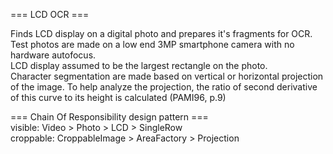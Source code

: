 === LCD OCR ===

Finds LCD display on a digital photo and prepares it's fragments for OCR.  
Test photos are made on a low end 3MP smartphone camera with no hardware autofocus.  
LCD display assumed to be the largest rectangle on the photo.  
Character segmentation are made based on vertical or horizontal projection of the image. To help analyze the projection, 
 the ratio of second derivative of this curve to its height is calculated (PAMI96, p.9)



=== Chain Of Responsibility design pattern ===  
visible: Video > Photo > LCD > SingleRow  
croppable: CroppableImage > AreaFactory > Projection  
